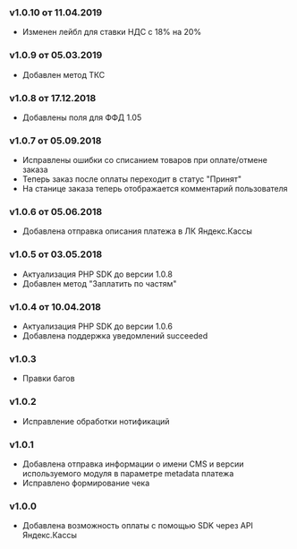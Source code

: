 ### v1.0.10 от 11.04.2019
* Изменен лейбл для ставки НДС с 18% на 20%

### v1.0.9 от 05.03.2019
* Добавлен метод ТКС

### v1.0.8 от 17.12.2018
* Добавлены поля для ФФД 1.05

### v1.0.7 от 05.09.2018
* Исправлены ошибки со списанием товаров при оплате/отмене заказа
* Теперь заказ после оплаты переходит в статус "Принят" 
* На станице заказа теперь отображается комментарий пользователя

### v1.0.6 от 05.06.2018
* Добавлена отправка описания платежа в ЛК Яндекс.Кассы

### v1.0.5 от 03.05.2018
* Актуализация PHP SDK до версии 1.0.8
* Добавлен метод "Заплатить по частям"

### v1.0.4 от 10.04.2018
* Актуализация PHP SDK до версии 1.0.6
* Добавлена поддержка уведомлений succeeded

### v1.0.3
* Правки багов

### v1.0.2
* Исправление обработки нотификаций

### v1.0.1
* Добавлена отправка информации о имени CMS и версии используемого модуля в параметре metadata платежа
* Исправлено формирование чека

### v1.0.0
* Добавлена возможность оплаты с помощью SDK через API Яндекс.Кассы